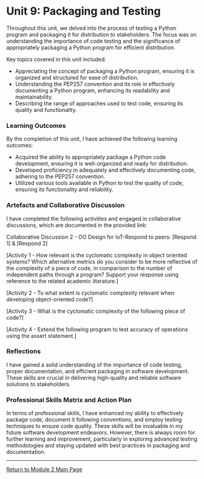 # Unit 9: Packaging and Testing

Throughout this unit, we delved into the process of testing a Python program and packaging it for distribution to stakeholders. The focus was on understanding the importance of code testing and the significance of appropriately packaging a Python program for efficient distribution.

Key topics covered in this unit included:
 - Appreciating the concept of packaging a Python program, ensuring it is organized and structured for ease of distribution.
 - Understanding the PEP257 convention and its role in effectively documenting a Python program, enhancing its readability and maintainability.
 - Describing the range of approaches used to test code, ensuring its quality and functionality.

### Learning Outcomes
By the completion of this unit, I have achieved the following learning outcomes:
 - Acquired the ability to appropriately package a Python code development, ensuring it is well-organized and ready for distribution.
 - Developed proficiency in adequately and effectively documenting code, adhering to the PEP257 convention.
 - Utilized various tools available in Python to test the quality of code, ensuring its functionality and reliability.
   
### Artefacts and Collaborative Discussion
I have completed the following activities and engaged in collaborative discussions, which are documented in the provided link:

Collaborative Discussion 2 - OO Design for IoT-Respond to peers: [Respond 1] & [Respond 2]
 
[Activity 1 - How relevant is the cyclomatic complexity in object oriented systems? Which alternative metrics do you consider to be more reflective of the complexity of a piece of code, in comparison to the number of independent paths through a program? Support your response using reference to the related academic literature.]
 
[Activity 2 - To what extent is cyclomatic complexity relevant when developing object-oriented code?]
 
[Activity 3 - What is the cyclomatic complexity of the following piece of code?]

[Activity 4 - Extend the following program to test accuracy of operations using the assert statement.]

### Reflections
I have gained a solid understanding of the importance of code testing, proper documentation, and efficient packaging in software development. These skills are crucial in delivering high-quality and reliable software solutions to stakeholders.

### Professional Skills Matrix and Action Plan
In terms of professional skills, I have enhanced my ability to effectively package code, document it following conventions, and employ testing techniques to ensure code quality. These skills will be invaluable in my future software development endeavors. However, there is always room for further learning and improvement, particularly in exploring advanced testing methodologies and staying updated with best practices in packaging and documentation.

---

[Return to Module 2 Main Page](OOP.md)
